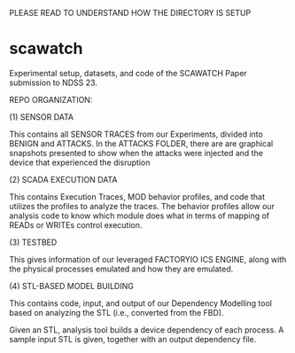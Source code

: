 PLEASE READ TO UNDERSTAND HOW THE DIRECTORY IS SETUP
# scawatch
Experimental setup, datasets, and code of the SCAWATCH Paper submission to NDSS 23. 



REPO ORGANIZATION:

(1) SENSOR DATA

This contains all SENSOR TRACES from our Experiments, divided into BENIGN and ATTACKS. In the ATTACKS FOLDER, there are are graphical snapshots presented to show when the attacks were injected and the device that experienced the disruption



(2) SCADA EXECUTION DATA

This contains Execution Traces, MOD behavior profiles, and code that utilizes the profiles to analyze the traces. The behavior profiles allow our analysis code to know which module does what in terms of mapping of READs or WRITEs control execution.
  


(3) TESTBED

This gives information of our leveraged FACTORYIO ICS ENGINE, along with the physical processes emulated and how they are emulated.


(4) STL-BASED MODEL BUILDING

This contains code, input, and output of our Dependency Modelling tool based on analyzing the STL (i.e., converted from the FBD).

Given an STL, analysis tool builds a device dependency of each process. A sample input STL is given, together with an output dependency file.





